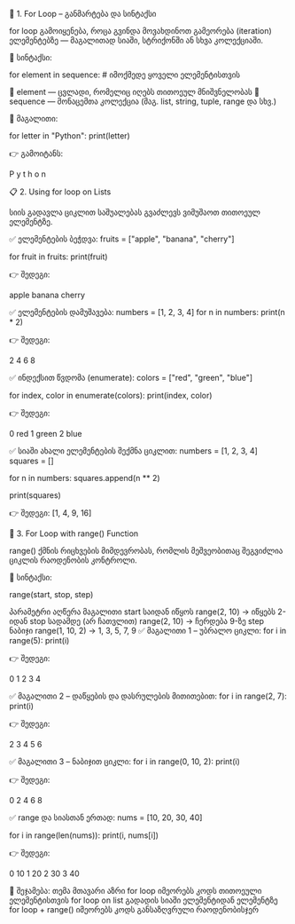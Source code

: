 🔁 1. For Loop – განმარტება და სინტაქსი

for loop გამოიყენება, როცა გვინდა მოვახდინოთ გამეორება (iteration) ელემენტებზე — მაგალითად სიაში, სტრიქონში ან სხვა კოლექციაში.

📘 სინტაქსი:

for element in sequence:
    # იმოქმედე ყოველი ელემენტისთვის


🔹 element — ცვლადი, რომელიც იღებს თითოეულ მნიშვნელობას
🔹 sequence — მონაცემთა კოლექცია (მაგ. list, string, tuple, range და სხვ.)

📘 მაგალითი:

for letter in "Python":
    print(letter)


👉 გამოიტანს:

P
y
t
h
o
n

📋 2. Using for loop on Lists

სიის გადავლა ციკლით საშუალებას გვაძლევს ვიმუშაოთ თითოეულ ელემენტზე.

✅ ელემენტების ბეჭდვა:
fruits = ["apple", "banana", "cherry"]

for fruit in fruits:
    print(fruit)


👉 შედეგი:

apple
banana
cherry

✅ ელემენტების დამუშავება:
numbers = [1, 2, 3, 4]
for n in numbers:
    print(n * 2)


👉 შედეგი:

2
4
6
8

✅ ინდექსით წვდომა (enumerate):
colors = ["red", "green", "blue"]

for index, color in enumerate(colors):
    print(index, color)


👉 შედეგი:

0 red
1 green
2 blue

✅ სიაში ახალი ელემენტების შექმნა ციკლით:
numbers = [1, 2, 3, 4]
squares = []

for n in numbers:
    squares.append(n ** 2)

print(squares)


👉 შედეგი: [1, 4, 9, 16]

🔢 3. For Loop with range() Function

range() ქმნის რიცხვების მიმდევრობას, რომლის მეშვეობითაც შეგვიძლია ციკლის რაოდენობის კონტროლი.

📘 სინტაქსი:

range(start, stop, step)

პარამეტრი	აღწერა	მაგალითი
start	საიდან იწყოს	range(2, 10) → იწყებს 2-იდან
stop	სადამდე (არ ჩათვლით)	range(2, 10) → ჩერდება 9-ზე
step	ნაბიჯი	range(1, 10, 2) → 1, 3, 5, 7, 9
✅ მაგალითი 1 – უბრალო ციკლი:
for i in range(5):
    print(i)


👉 შედეგი:

0
1
2
3
4

✅ მაგალითი 2 – დაწყების და დასრულების მითითებით:
for i in range(2, 7):
    print(i)


👉 შედეგი:

2
3
4
5
6

✅ მაგალითი 3 – ნაბიჯით ციკლი:
for i in range(0, 10, 2):
    print(i)


👉 შედეგი:

0
2
4
6
8

✅ range და სიასთან ერთად:
nums = [10, 20, 30, 40]

for i in range(len(nums)):
    print(i, nums[i])


👉 შედეგი:

0 10
1 20
2 30
3 40

🧠 შეჯამება:
თემა	მთავარი აზრი
for loop	იმეორებს კოდს თითოეული ელემენტისთვის
for loop on list	გადადის სიაში ელემენტიდან ელემენტზე
for loop + range()	იმეორებს კოდს განსაზღვრული რაოდენობისჯერ